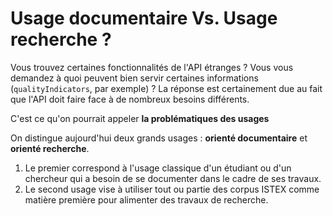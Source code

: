 # Usage documentaire Vs. Usage recherche ?

Vous trouvez certaines fonctionnalités de l'API étranges ? Vous vous demandez à quoi peuvent bien servir certaines informations \(`qualityIndicators`, par exemple\) ? La réponse est certainement due au fait que l'API doit faire face à de nombreux besoins différents.

C'est ce qu'on pourrait appeler **la problématiques des usages**

On distingue aujourd'hui deux grands usages : **orienté documentaire** et **orienté recherche**.

1. Le premier correspond à l'usage classique d'un étudiant ou d'un chercheur qui a besoin de se documenter dans le cadre de ses travaux.
2. Le second usage vise à utiliser tout ou partie des corpus ISTEX comme matière première pour alimenter des travaux de recherche.

